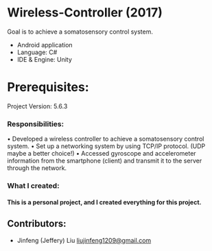# Wireless-Controller (2017)
Goal is to achieve a somatosensory control system.
- Android application
- Language: C#
- IDE & Engine: Unity

# Prerequisites:
Project Version: 5.6.3 

### Responsibilities:
• Developed a wireless controller to achieve a somatosensory control system.
• Set up a networking system by using TCP/IP protocol. (UDP maybe a better choice!)
• Accessed gyroscope and accelerometer information from the smartphone (client) and transmit it to the server through the network.

### What I created: 
#### This is a personal project, and I created everything for this project.
    

## Contributors:
- Jinfeng (Jeffery) Liu <liujinfeng1209@gmail.com>
